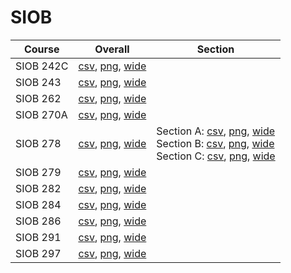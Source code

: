 # SIOB

| Course | Overall | Section |
| ------ | ------- | ------- |
| SIOB 242C | [csv](https://github.com/UCSD-Historical-Enrollment-Data/2025Spring/blob/main/overall/SIOB%20242C.csv), [png](https://raw.githubusercontent.com/UCSD-Historical-Enrollment-Data/2025Spring/main/plot_overall/SIOB%20242C.png), [wide](https://raw.githubusercontent.com/UCSD-Historical-Enrollment-Data/2025Spring/main/plot_overall_wide/SIOB%20242C.png) |  |
| SIOB 243 | [csv](https://github.com/UCSD-Historical-Enrollment-Data/2025Spring/blob/main/overall/SIOB%20243.csv), [png](https://raw.githubusercontent.com/UCSD-Historical-Enrollment-Data/2025Spring/main/plot_overall/SIOB%20243.png), [wide](https://raw.githubusercontent.com/UCSD-Historical-Enrollment-Data/2025Spring/main/plot_overall_wide/SIOB%20243.png) |  |
| SIOB 262 | [csv](https://github.com/UCSD-Historical-Enrollment-Data/2025Spring/blob/main/overall/SIOB%20262.csv), [png](https://raw.githubusercontent.com/UCSD-Historical-Enrollment-Data/2025Spring/main/plot_overall/SIOB%20262.png), [wide](https://raw.githubusercontent.com/UCSD-Historical-Enrollment-Data/2025Spring/main/plot_overall_wide/SIOB%20262.png) |  |
| SIOB 270A | [csv](https://github.com/UCSD-Historical-Enrollment-Data/2025Spring/blob/main/overall/SIOB%20270A.csv), [png](https://raw.githubusercontent.com/UCSD-Historical-Enrollment-Data/2025Spring/main/plot_overall/SIOB%20270A.png), [wide](https://raw.githubusercontent.com/UCSD-Historical-Enrollment-Data/2025Spring/main/plot_overall_wide/SIOB%20270A.png) |  |
| SIOB 278 | [csv](https://github.com/UCSD-Historical-Enrollment-Data/2025Spring/blob/main/overall/SIOB%20278.csv), [png](https://raw.githubusercontent.com/UCSD-Historical-Enrollment-Data/2025Spring/main/plot_overall/SIOB%20278.png), [wide](https://raw.githubusercontent.com/UCSD-Historical-Enrollment-Data/2025Spring/main/plot_overall_wide/SIOB%20278.png) | Section A: [csv](https://github.com/UCSD-Historical-Enrollment-Data/2025Spring/blob/main/section/SIOB%20278_A.csv), [png](https://raw.githubusercontent.com/UCSD-Historical-Enrollment-Data/2025Spring/main/plot_section/SIOB%20278_A.png), [wide](https://raw.githubusercontent.com/UCSD-Historical-Enrollment-Data/2025Spring/main/plot_section_wide/SIOB%20278_A.png)<br>Section B: [csv](https://github.com/UCSD-Historical-Enrollment-Data/2025Spring/blob/main/section/SIOB%20278_B.csv), [png](https://raw.githubusercontent.com/UCSD-Historical-Enrollment-Data/2025Spring/main/plot_section/SIOB%20278_B.png), [wide](https://raw.githubusercontent.com/UCSD-Historical-Enrollment-Data/2025Spring/main/plot_section_wide/SIOB%20278_B.png)<br>Section C: [csv](https://github.com/UCSD-Historical-Enrollment-Data/2025Spring/blob/main/section/SIOB%20278_C.csv), [png](https://raw.githubusercontent.com/UCSD-Historical-Enrollment-Data/2025Spring/main/plot_section/SIOB%20278_C.png), [wide](https://raw.githubusercontent.com/UCSD-Historical-Enrollment-Data/2025Spring/main/plot_section_wide/SIOB%20278_C.png) |
| SIOB 279 | [csv](https://github.com/UCSD-Historical-Enrollment-Data/2025Spring/blob/main/overall/SIOB%20279.csv), [png](https://raw.githubusercontent.com/UCSD-Historical-Enrollment-Data/2025Spring/main/plot_overall/SIOB%20279.png), [wide](https://raw.githubusercontent.com/UCSD-Historical-Enrollment-Data/2025Spring/main/plot_overall_wide/SIOB%20279.png) |  |
| SIOB 282 | [csv](https://github.com/UCSD-Historical-Enrollment-Data/2025Spring/blob/main/overall/SIOB%20282.csv), [png](https://raw.githubusercontent.com/UCSD-Historical-Enrollment-Data/2025Spring/main/plot_overall/SIOB%20282.png), [wide](https://raw.githubusercontent.com/UCSD-Historical-Enrollment-Data/2025Spring/main/plot_overall_wide/SIOB%20282.png) |  |
| SIOB 284 | [csv](https://github.com/UCSD-Historical-Enrollment-Data/2025Spring/blob/main/overall/SIOB%20284.csv), [png](https://raw.githubusercontent.com/UCSD-Historical-Enrollment-Data/2025Spring/main/plot_overall/SIOB%20284.png), [wide](https://raw.githubusercontent.com/UCSD-Historical-Enrollment-Data/2025Spring/main/plot_overall_wide/SIOB%20284.png) |  |
| SIOB 286 | [csv](https://github.com/UCSD-Historical-Enrollment-Data/2025Spring/blob/main/overall/SIOB%20286.csv), [png](https://raw.githubusercontent.com/UCSD-Historical-Enrollment-Data/2025Spring/main/plot_overall/SIOB%20286.png), [wide](https://raw.githubusercontent.com/UCSD-Historical-Enrollment-Data/2025Spring/main/plot_overall_wide/SIOB%20286.png) |  |
| SIOB 291 | [csv](https://github.com/UCSD-Historical-Enrollment-Data/2025Spring/blob/main/overall/SIOB%20291.csv), [png](https://raw.githubusercontent.com/UCSD-Historical-Enrollment-Data/2025Spring/main/plot_overall/SIOB%20291.png), [wide](https://raw.githubusercontent.com/UCSD-Historical-Enrollment-Data/2025Spring/main/plot_overall_wide/SIOB%20291.png) |  |
| SIOB 297 | [csv](https://github.com/UCSD-Historical-Enrollment-Data/2025Spring/blob/main/overall/SIOB%20297.csv), [png](https://raw.githubusercontent.com/UCSD-Historical-Enrollment-Data/2025Spring/main/plot_overall/SIOB%20297.png), [wide](https://raw.githubusercontent.com/UCSD-Historical-Enrollment-Data/2025Spring/main/plot_overall_wide/SIOB%20297.png) |  |
